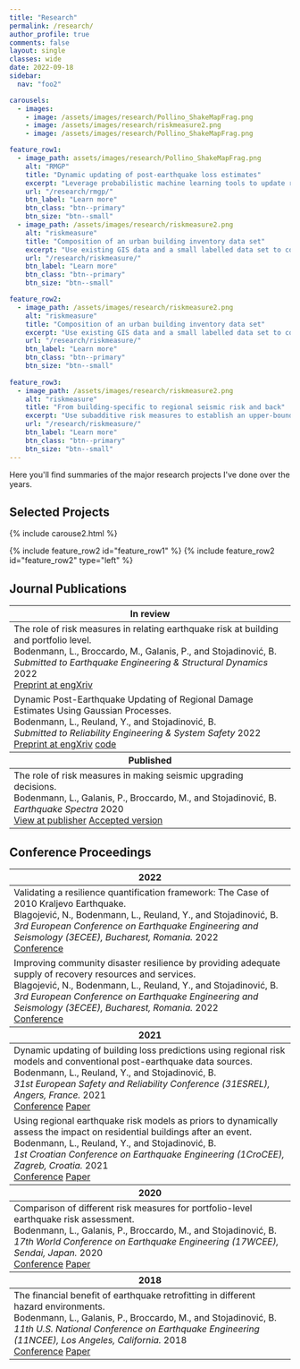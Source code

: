 ```yaml
---
title: "Research"
permalink: /research/
author_profile: true
comments: false
layout: single
classes: wide
date: 2022-09-18
sidebar:
  nav: "foo2"

carousels:
  - images: 
    - image: /assets/images/research/Pollino_ShakeMapFrag.png
    - image: /assets/images/research/riskmeasure2.png
    - image: /assets/images/research/Pollino_ShakeMapFrag.png

feature_row1:
  - image_path: assets/images/research/Pollino_ShakeMapFrag.png
    alt: "RMGP"
    title: "Dynamic updating of post-earthquake loss estimates"
    excerpt: "Leverage probabilistic machine learning tools to update risk models with early damage reports"
    url: "/research/rmgp/"
    btn_label: "Learn more"
    btn_class: "btn--primary"
    btn_size: "btn--small"
  - image_path: /assets/images/research/riskmeasure2.png
    alt: "riskmeasure"
    title: "Composition of an urban building inventory data set"
    excerpt: "Use existing GIS data and a small labelled data set to compose a building inventory for risk assessment"
    url: "/research/riskmeasure/"
    btn_label: "Learn more"
    btn_class: "btn--primary"
    btn_size: "btn--small"

feature_row2:
  - image_path: /assets/images/research/riskmeasure2.png
    alt: "riskmeasure"
    title: "Composition of an urban building inventory data set"
    excerpt: "Use existing GIS data and a small labelled data set to compose a building inventory for risk assessment"
    url: "/research/riskmeasure/"
    btn_label: "Learn more"
    btn_class: "btn--primary"
    btn_size: "btn--small"
    
feature_row3:
  - image_path: /assets/images/research/riskmeasure2.png
    alt: "riskmeasure"
    title: "From building-specific to regional seismic risk and back"
    excerpt: "Use subadditive risk measures to establish an upper-bound relation between building-specific and regional seismic risk"
    url: "/research/riskmeasure/"
    btn_label: "Learn more"
    btn_class: "btn--primary"
    btn_size: "btn--small"
---
```


Here you'll find summaries of the major research projects I've done over the years.

## Selected Projects

<!--This is a comment. Comments are not displayed in the browser
{% include carousel.html height="60" unit="%" duration="7" number="1" %}-->

{% include carouse2.html %}

{% include feature_row2 id="feature_row1" %}
{% include feature_row2 id="feature_row2" type="left" %}

<!--{% include feature_row id="feature_row3" type="left" %}-->

## Journal Publications

<table>
    <thead>
        <tr width="100%" border="1">
            <th>In review</th>
        </tr>
    </thead>
    <tbody>
        <tr>
            <td>The role of risk measures in relating earthquake risk at building and portfolio level. <br /> Bodenmann, L., Broccardo, M., Galanis, P., and Stojadinović, B. <br /> <em>Submitted to Earthquake Engineering & Structural Dynamics</em> 2022 <br /> <a class="btn btn--primary" href="https://doi.org/10.31224/2205"> <i class="fa fa-file-pdf fa-lg"></i> Preprint at engXriv</a></td>
        </tr>
        <tr>
          <td>Dynamic Post-Earthquake Updating of Regional Damage Estimates Using Gaussian Processes. <br /> Bodenmann, L., Reuland, Y., and Stojadinović, B. <br /> <em>Submitted to Reliability Engineering & System Safety</em> 2022 <br /> <a class="btn btn--primary" href="https://doi.org/10.31224/2205"> <i class="fa fa-file-pdf fa-lg"></i> Preprint at engXriv</a> <a class="btn btn--primary" href="https://github.com/bodlukas/earthquake-rmgp"> <i class="fa fa-code" aria-hidden="true"></i> code</a></td>
        </tr>
    </tbody>
    <thead>
        <tr>
            <th>Published</th>
        </tr>
    </thead>
    <tbody>
        <tr>
            <td>The role of risk measures in making seismic upgrading decisions. <br /> Bodenmann, L., Galanis, P., Broccardo, M., and Stojadinović, B. <br /> <em>Earthquake Spectra</em> 2020 <br /> <a class="btn btn--primary" href="https://doi.org/10.1177/8755293020919423"> <i class="fa fa-link"></i> View at publisher</a> <a class="btn btn--primary" href="https://www.research-collection.ethz.ch/handle/20.500.11850/453596"> <i class="fa fa-file-pdf fa-lg"></i> Accepted version</a></td>
        </tr>
    </tbody>
</table>

## Conference Proceedings

<table>
    <thead>
        <tr>
            <th>2022</th>
        </tr>
    </thead>
    <tbody>
        <tr>
            <td>Validating a resilience quantification framework: The Case of 2010 Kraljevo Earthquake. <br /> Blagojević, N., Bodenmann, L., Reuland, Y., and Stojadinović, B. <br /> <em>3rd European Conference on Earthquake Engineering and Seismology (3ECEE), Bucharest, Romania.</em> 2022 <br /> <a class="btn btn--primary" href="https://3ecees.ro/"> <i class="fa fa-link"></i> Conference</a>  </td>
        </tr>
        <tr>
            <td>Improving community disaster resilience by providing adequate supply of recovery resources and services. <br /> Blagojević, N., Bodenmann, L., Reuland, Y., and Stojadinović, B. <br /> <em>3rd European Conference on Earthquake Engineering and Seismology (3ECEE), Bucharest, Romania.</em> 2022 <br /> <a class="btn btn--primary" href="https://3ecees.ro/"> <i class="fa fa-link"></i> Conference</a>  </td>
        </tr>
    </tbody>
    <thead>
        <tr>
            <th>2021</th>
        </tr>
    </thead>
    <tbody>
        <tr>
            <td>Dynamic updating of building loss predictions using regional risk models and conventional post-earthquake data sources. <br /> Bodenmann, L., Reuland, Y., and Stojadinović, B. <br /> <em>31st European Safety and Reliability Conference (31ESREL), Angers, France.</em> 2021 <br /> <a class="btn btn--primary" href="http://esrel2021.org/en/index.html"> <i class="fa fa-link"></i> Conference</a> <a class="btn btn--primary" href="https://doi.org/10.3929/ethz-b-000507866"> <i class="fa fa-file-pdf"></i> Paper</a> </td>
        </tr>
        <tr>
            <td>Using regional earthquake risk models as priors to dynamically assess the impact on residential buildings after an event. <br /> Bodenmann, L., Reuland, Y., and Stojadinović, B. <br /> <em>1st Croatian Conference on Earthquake Engineering (1CroCEE), Zagreb, Croatia.</em> 2021 <br /> <a class="btn btn--primary" href="https://crocee.grad.hr/event/1/"> <i class="fa fa-link"></i> Conference</a> <a class="btn btn--primary" href="https://doi.org/10.3929/ethz-b-000502087"> <i class="fa fa-file-pdf"></i> Paper</a> </td>
        </tr>
    </tbody>
    <thead>
        <tr>
            <th>2020</th>
        </tr>
    </thead>
    <tbody>
        <tr>
            <td>Comparison of different risk measures for portfolio-level earthquake risk assessment. <br /> Bodenmann, L., Galanis, P., Broccardo, M., and Stojadinović, B. <br /> <em>17th World Conference on Earthquake Engineering (17WCEE), Sendai, Japan.</em> 2020 <br /> <a class="btn btn--primary" href="https://www.jaee.gr.jp/jp/event/wcee/"> <i class="fa fa-link"></i> Conference</a> <a class="btn btn--primary" href="https://www.research-collection.ethz.ch/handle/20.500.11850/464975.7"> <i class="fa fa-file-pdf"></i> Paper</a> </td>
        </tr>
    </tbody>
    <thead>
        <tr>
            <th>2018</th>
        </tr>
    </thead>  
    <tbody>
        <tr>
            <td>The financial benefit of earthquake retrofitting in different hazard environments. <br /> Bodenmann, L., Galanis, P., Broccardo, M., and Stojadinović, B. <br /> <em>11th U.S. National Conference on Earthquake Engineering (11NCEE), Los Angeles, California.</em> 2018 <br /> <a class="btn btn--primary" href="https://11ncee.org/"> <i class="fa fa-link"></i> Conference</a> <a class="btn btn--primary" href="https://www.research-collection.ethz.ch/handle/20.500.11850/321783"> <i class="fa fa-file-pdf"></i> Paper</a></td>
        </tr>
    </tbody>
</table>
